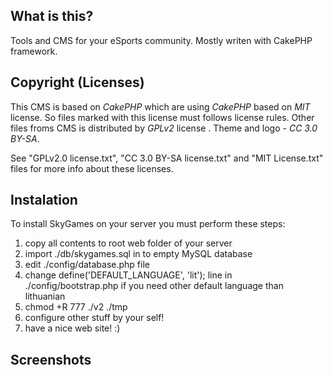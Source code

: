  What is this?
----------------------------------------------
 Tools and CMS for your eSports community. Mostly writen with CakePHP framework.

 Copyright (Licenses)
----------------------------------------------
 This CMS is based on *CakePHP* which are using *CakePHP* based on *MIT* license. So files marked with this license must follows license rules. Other files froms CMS is distributed by *GPLv2* license .  Theme and logo - *CC 3.0 BY-SA*.

 See "GPLv2.0 license.txt", "CC 3.0 BY-SA license.txt" and "MIT License.txt" files for more info about these licenses.

 Instalation
----------------------------------------------
To install SkyGames on your server you must perform these steps:
 1. copy all contents to root web folder of your server
 2. import ./db/skygames.sql in to empty MySQL database
 3. edit ./config/database.php file
 4. change define('DEFAULT_LANGUAGE', 'lit'); line in ./config/bootstrap.php if you need other default language than lithuanian
 5. chmod +R 777 ./v2 ./tmp 
 6. configure other stuff by your self!
 7. have a nice web site! :)

 Screenshots
----------------------------------------------
